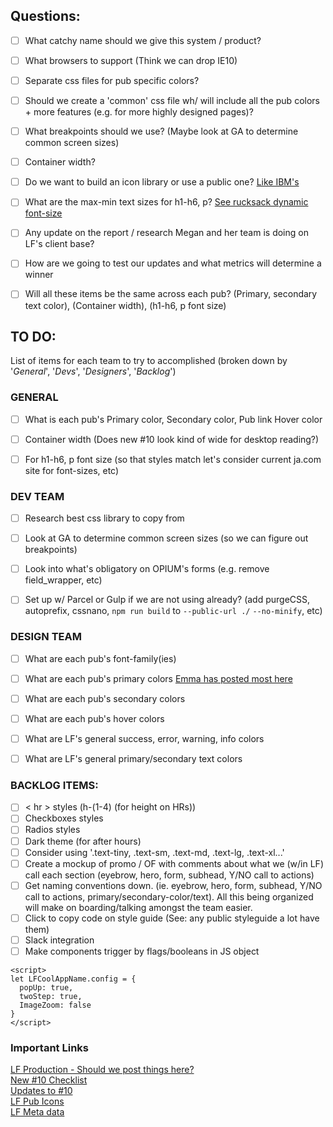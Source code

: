 ## Questions:
- [ ] What catchy name should we give this system / product?
- [ ] What browsers to support (Think we can drop IE10)
- [ ] Separate css files for pub specific colors?
- [ ] Should we create a 'common' css file wh/ will include all the pub colors + more features (e.g. for more highly designed pages)?
- [ ] What breakpoints should we use? (Maybe look at GA to determine common screen sizes)
- [ ] Container width?
- [ ] Do we want to build an icon library or use a public one? [Like IBM's](https://www.carbondesignsystem.com/guidelines/iconography/library)
- [ ] What are the max-min text sizes for h1-h6, p? [See rucksack dynamic font-size](https://www.rucksackcss.org/docs/#responsive-type)
- [ ] Any update on the report / research Megan and her team is doing on LF's client base?
- [ ] How are we going to test our updates and what metrics will determine a winner
- [ ] Will all these items be the same across each pub? (Primary, secondary text color), (Container width), (h1-h6, p font size)


## TO DO:

List of items for each team to try to accomplished (broken down by '*General*', '*Devs*', '*Designers*', '*Backlog*')


### GENERAL
- [ ] What is each pub's Primary color, Secondary color, Pub link Hover color
- [ ] Container width (Does new #10 look kind of wide for desktop reading?)
- [ ] For h1-h6, p font size (so that styles match let's consider current ja.com site for font-sizes, etc)


### DEV TEAM
- [ ] Research best css library to copy from
- [ ] Look at GA to determine common screen sizes (so we can figure out breakpoints)
- [ ] Look into what's obligatory on OPIUM's forms (e.g. remove field_wrapper, etc)
- [ ] Set up w/ Parcel or Gulp if we are not using already? (add purgeCSS, autoprefix, cssnano, `npm run build` to `--public-url ./` `--no-minify`, etc)


### DESIGN TEAM
- [ ] What are each pub's font-family(ies)
- [ ] What are each pub's primary colors [Emma has posted most here](https://3.basecamp.com/3487677/buckets/9637308/messages/1384234231)
- [ ] What are each pub's secondary colors
- [ ] What are each pub's hover colors
- [ ] What are LF's general success, error, warning, info colors
- [ ] What are LF's general primary/secondary text colors


### BACKLOG ITEMS:
- [ ] < hr > styles (h-(1-4) (for height on HRs))
- [ ] Checkboxes styles
- [ ] Radios styles
- [ ] Dark theme (for after hours)
- [ ] Consider using '.text-tiny, .text-sm, .text-md, .text-lg, .text-xl...'
- [ ] Create a mockup of promo / OF with comments about what we (w/in LF) call each section (eyebrow, hero, form, subhead, Y/NO call to actions)
- [ ] Get naming conventions down. (ie. eyebrow, hero, form, subhead, Y/NO call to actions, primary/secondary-color/text). All this being organized will make on boarding/talking amongst the team easier.
- [ ] Click to copy code on style guide (See: any public styleguide a lot have them)
- [ ] Slack integration
- [ ] Make components trigger by flags/booleans in JS object

```
<script>
let LFCoolAppName.config = {
  popUp: true,
  twoStep: true,
  ImageZoom: false
}
</script>
```

### Important Links

[LF Production - Should we post things here?](https://3.basecamp.com/3487677/projects/9637308)<br>
[New #10 Checklist](https://3.basecamp.com/3487677/buckets/9427561/messages/1350327868)<br>
[Updates to #10](https://3.basecamp.com/3487677/buckets/9427561/messages/1504639018)<br>
[LF Pub Icons](https://3.basecamp.com/3487677/buckets/9637308/messages/1384234231)<br>
[LF Meta data](https://3.basecamp.com/3487677/buckets/9637308/messages/1462233508)<br>
